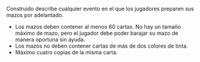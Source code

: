 Construido describe cualquier evento en el que los jugadores preparen sus mazos por adelantado. 
- Los mazos deben contener al menos 60 cartas. No hay un tamaño máximo de mazo, pero el jugador debe poder barajar su mazo de manera oportuna sin ayuda. 
- Los mazos  no deben contener cartas de más de dos colores de tinta.      
- Máximo cuatro copias de la misma carta.
